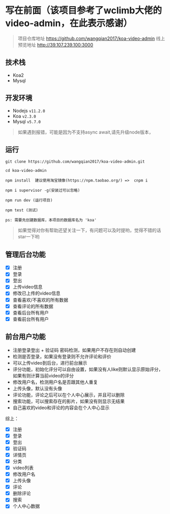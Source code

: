 # 写在前面（该项目参考了wclimb大佬的video-admin，在此表示感谢）

> 项目仓库地址 https://github.com/wangqian2017/koa-video-admin
> 线上预览地址 http://39.107.239.100:3000

## 技术栈

- Koa2
- Mysql

## 开发环境

- Nodejs `v11.2.0`
- Koa `v2.3.0`
- Mysql `v5.7.0`

> 如果遇到报错，可能是因为不支持async await,请先升级node版本，

## 运行

```
git clone https://github.com/wangqian2017/koa-video-admin.git

cd koa-video-admin

npm install  建议使用淘宝镜像(https://npm.taobao.org/) =>  cnpm i

npm i supervisor -g(安装过可以忽略)

npm run dev (运行项目)

npm test (测试)

ps: 需要先创建数据库，本项目的数据库名为 'koa'
```

> 如果觉得对你有帮助还望关注一下，有问题可以及时提哟，觉得不错的话star一下哟

## 管理后台功能

- [x] 注册
- [x] 登录
- [x] 登出
- [x] 上传video信息
- [x] 修改已上传的video信息
- [x] 查看喜欢/不喜欢的所有数据
- [x] 查看评论的所有数据
- [x] 查看后台所有用户
- [x] 查看前台所有用户

## 前台用户功能

* 注册登录登出 + 验证码 密码检测，如果用户不存在则自动创建
* 检测是否登录，如果没有登录则不允许评论和评价
* 可以上传video到后台，进行前台展示
* 评分功能，初始化评分可以自由设置，如果没有人like则默认显示原始评分，如果有则计算当前video的评分
* 修改用户名，检测用户名是否跟其他人重复
* 上传头像，默认没有头像
* 评论功能，评论之后可以在个人中心展示，并且可以删除
* 搜索功能，可以搜索存在的影片，如果没有则显示无结果
* 自己喜欢的video和评论的内容会在个人中心显示

综上：

- [x] 注册
- [x] 登录
- [x] 登出
- [x] 验证码
- [x] 详情页
- [x] 分类
- [x] video列表
- [x] 修改用户名
- [x] 上传头像
- [x] 评论
- [x] 删除评论
- [x] 搜索
- [x] 个人中心数据